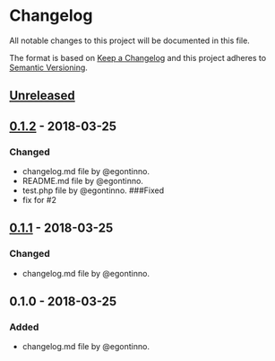 # Changelog
All notable changes to this project will be documented in this file.

The format is based on [Keep a Changelog](http://keepachangelog.com/en/1.0.0/)
and this project adheres to [Semantic Versioning](http://semver.org/spec/v2.0.0.html).

## [Unreleased]

## [0.1.2] - 2018-03-25
### Changed
- changelog.md file by @egontinno.
- README.md file by @egontinno.
- test.php file by @egontinno.
###Fixed 
- fix for #2

## [0.1.1] - 2018-03-25
### Changed
- changelog.md file by @egontinno.

## 0.1.0 - 2018-03-25
### Added
- changelog.md file by @egontinno.

[Unreleased]: https://github.com/egontinno/testing/compare/0.1.1...HEAD
[0.1.2]: https://github.com/egontinno/testing/compare/0.1.1...0.1.2
[0.1.1]: https://github.com/egontinno/testing/compare/0.1.0...0.1.1